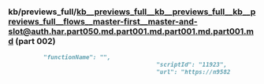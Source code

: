 ### kb/previews_full/kb__previews_full__kb__previews_full__kb__previews_full__flows__master-first__master-and-slot@auth.har.part050.md.part001.md.part001.md.part001.md (part 002)

```md
          "functionName": "",
                                          "scriptId": "11923",
                                          "url": "https://n9582
```

```
